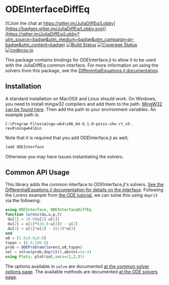 # ODEInterfaceDiffEq

[![Join the chat at https://gitter.im/JuliaDiffEq/Lobby](https://badges.gitter.im/JuliaDiffEq/Lobby.svg)](https://gitter.im/JuliaDiffEq/Lobby?utm_source=badge&utm_medium=badge&utm_campaign=pr-badge&utm_content=badge)
[![Build Status](https://github.com/SciML/ODEInterfaceDiffEq.jl/workflows/CI/badge.svg)](https://github.com/SciML/ODEInterfaceDiffEq.jl/actions?query=workflow%3ACI)
[![Coverage Status](https://coveralls.io/repos/SciML/ODEInterfaceDiffEq.jl/badge.svg?branch=master&service=github)](https://coveralls.io/github/SciML/ODEInterfaceDiffEq.jl?branch=master)
[![codecov.io](http://codecov.io/github/SciML/ODEInterfaceDiffEq.jl/coverage.svg?branch=master)](http://codecov.io/github/SciML/ODEInterfaceDiffEq.jl?branch=master)

This package contains bindings for ODEInterface.jl to allow it to be used with the
JuliaDiffEq common interface. For more information on using the solvers from this
package, see the [DifferentialEquations.jl documentation](https://docs.sciml.ai/DiffEqDocs/stable/).

## Installation

A standard installation on MacOSX and Linux should work. On Windows, you need to install mingw32 compilers and add them to the path. [MingW32 can be found here](https://sourceforge.net/projects/mingw-w64/). Then add the path to your environment variables. An example path is:

```
C:\Program Files\mingw-w64\x86_64-6.1.0-posix-she-rt_v5-rev0\mingw64\bin
```

Note that it is required that you add ODEInterface.jl as well;

```julia
]add ODEInterface
```

Otherwise you may have issues instantiating the solvers.

## Common API Usage

This library adds the common interface to ODEInterface.jl's solvers. [See the DifferentialEquations.jl documentation for details on the interface](https://docs.sciml.ai/DiffEqDocs/stable/). Following the Lorenz example from [the ODE tutorial](https://docs.sciml.ai/DiffEqDocs/stable/tutorials/ode_example/), we can solve this using `dopri5` via the following:

```julia
using ODEInterface, ODEInterfaceDiffEq
function lorenz(du,u,p,t)
 du[1] = 10.0(u[2]-u[1])
 du[2] = u[1]*(28.0-u[3]) - u[2]
 du[3] = u[1]*u[2] - (8/3)*u[3]
end
u0 = [1.0;0.0;0.0]
tspan = (0.0,100.0)
prob = ODEProblem(lorenz,u0,tspan)
sol = solve(prob,dopri5(),abstol=1e-4)
using Plots; plot(sol,vars=(1,2,3))
```

The options available in `solve` are documented [at the common solver options page](https://docs.sciml.ai/DiffEqDocs/stable/basics/common_solver_opts/). The available methods are documented [at the ODE solvers page](https://docs.sciml.ai/DiffEqDocs/stable/solvers/ode_solve/).

